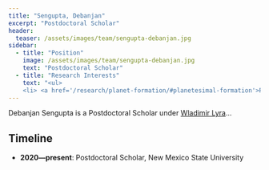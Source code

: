 ```yaml
---
title: "Sengupta, Debanjan"
excerpt: "Postdoctoral Scholar"
header:
  teaser: /assets/images/team/sengupta-debanjan.jpg
sidebar:
  - title: "Position"
    image: /assets/images/team/sengupta-debanjan.jpg
    text: "Postdoctoral Scholar"
  - title: "Research Interests"
    text: "<ul>
    <li> <a href='/research/planet-formation/#planetesimal-formation'>Planetesimal formation</a>"
---
```

Debanjan Sengupta is a Postdoctoral Scholar under [Wladimir Lyra](/team/lyra-wladimir)...


## Timeline
- __2020—present__: Postdoctoral Scholar, New Mexico State University
